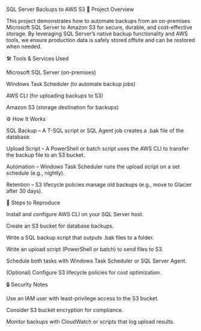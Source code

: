 SQL Server Backups to AWS S3
📌 Project Overview

This project demonstrates how to automate backups from an on-premises Microsoft SQL Server to Amazon S3 for secure, durable, and cost-effective storage. By leveraging SQL Server’s native backup functionality and AWS tools, we ensure production data is safely stored offsite and can be restored when needed.

🛠️ Tools & Services Used

Microsoft SQL Server (on-premises)

Windows Task Scheduler (to automate backup jobs)

AWS CLI (for uploading backups to S3)

Amazon S3 (storage destination for backups)

⚙️ How It Works

SQL Backup – A T-SQL script or SQL Agent job creates a .bak file of the database.

Upload Script – A PowerShell or batch script uses the AWS CLI to transfer the backup file to an S3 bucket.

Automation – Windows Task Scheduler runs the upload script on a set schedule (e.g., nightly).

Retention – S3 lifecycle policies manage old backups (e.g., move to Glacier after 30 days).

🚀 Steps to Reproduce

Install and configure AWS CLI on your SQL Server host.

Create an S3 bucket for database backups.

Write a SQL backup script that outputs .bak files to a folder.

Write an upload script (PowerShell or batch) to send files to S3.

Schedule both tasks with Windows Task Scheduler or SQL Server Agent.

(Optional) Configure S3 lifecycle policies for cost optimization.

🔒 Security Notes

Use an IAM user with least-privilege access to the S3 bucket.

Consider S3 bucket encryption for compliance.

Monitor backups with CloudWatch or scripts that log upload results.
